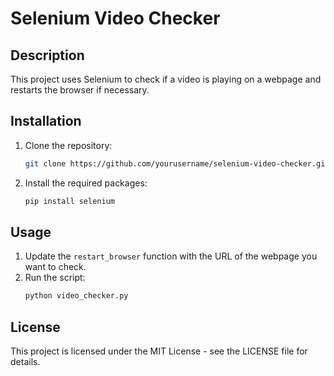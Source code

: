 # Selenium Video Checker

## Description
This project uses Selenium to check if a video is playing on a webpage and restarts the browser if necessary.

## Installation
1. Clone the repository:
    ```bash
    git clone https://github.com/yourusername/selenium-video-checker.git
    ```
2. Install the required packages:
    ```bash
    pip install selenium
    ```

## Usage
1. Update the `restart_browser` function with the URL of the webpage you want to check.
2. Run the script:
    ```bash
    python video_checker.py
    ```

## License
This project is licensed under the MIT License - see the LICENSE file for details.
